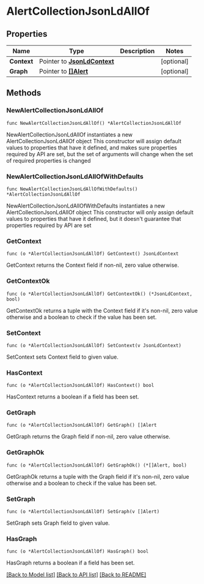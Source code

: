 # AlertCollectionJsonLdAllOf

## Properties

Name | Type | Description | Notes
------------ | ------------- | ------------- | -------------
**Context** | Pointer to [**JsonLdContext**](JsonLdContext.md) |  | [optional] 
**Graph** | Pointer to [**[]Alert**](Alert.md) |  | [optional] 

## Methods

### NewAlertCollectionJsonLdAllOf

`func NewAlertCollectionJsonLdAllOf() *AlertCollectionJsonLdAllOf`

NewAlertCollectionJsonLdAllOf instantiates a new AlertCollectionJsonLdAllOf object
This constructor will assign default values to properties that have it defined,
and makes sure properties required by API are set, but the set of arguments
will change when the set of required properties is changed

### NewAlertCollectionJsonLdAllOfWithDefaults

`func NewAlertCollectionJsonLdAllOfWithDefaults() *AlertCollectionJsonLdAllOf`

NewAlertCollectionJsonLdAllOfWithDefaults instantiates a new AlertCollectionJsonLdAllOf object
This constructor will only assign default values to properties that have it defined,
but it doesn't guarantee that properties required by API are set

### GetContext

`func (o *AlertCollectionJsonLdAllOf) GetContext() JsonLdContext`

GetContext returns the Context field if non-nil, zero value otherwise.

### GetContextOk

`func (o *AlertCollectionJsonLdAllOf) GetContextOk() (*JsonLdContext, bool)`

GetContextOk returns a tuple with the Context field if it's non-nil, zero value otherwise
and a boolean to check if the value has been set.

### SetContext

`func (o *AlertCollectionJsonLdAllOf) SetContext(v JsonLdContext)`

SetContext sets Context field to given value.

### HasContext

`func (o *AlertCollectionJsonLdAllOf) HasContext() bool`

HasContext returns a boolean if a field has been set.

### GetGraph

`func (o *AlertCollectionJsonLdAllOf) GetGraph() []Alert`

GetGraph returns the Graph field if non-nil, zero value otherwise.

### GetGraphOk

`func (o *AlertCollectionJsonLdAllOf) GetGraphOk() (*[]Alert, bool)`

GetGraphOk returns a tuple with the Graph field if it's non-nil, zero value otherwise
and a boolean to check if the value has been set.

### SetGraph

`func (o *AlertCollectionJsonLdAllOf) SetGraph(v []Alert)`

SetGraph sets Graph field to given value.

### HasGraph

`func (o *AlertCollectionJsonLdAllOf) HasGraph() bool`

HasGraph returns a boolean if a field has been set.


[[Back to Model list]](../README.md#documentation-for-models) [[Back to API list]](../README.md#documentation-for-api-endpoints) [[Back to README]](../README.md)


